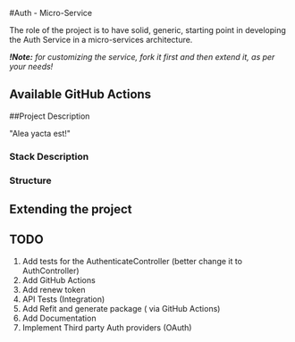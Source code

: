 #Auth - Micro-Service

The role of the project is to have solid, generic, starting point in
developing the Auth Service in a micro-services architecture.

***!Note:** for customizing the service, fork it first and then extend it, as per your needs!*

## Available GitHub Actions

##Project Description

"Alea yacta est!"

### Stack Description

### Structure

## Extending the project

## TODO
1. Add tests for the AuthenticateController (better change it to AuthController)
2. Add GitHub Actions
3. Add renew token
4. API Tests (Integration)
5. Add Refit and generate package ( via GitHub Actions)
6. Add Documentation
7. Implement Third party Auth providers (OAuth)